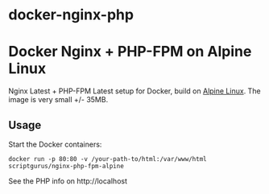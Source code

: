 # docker-nginx-php
Docker Nginx + PHP-FPM on Alpine Linux
==============================================
Nginx Latest + PHP-FPM Latest setup for Docker, build on [Alpine Linux](http://www.alpinelinux.org/).
The image is very small +/- 35MB.

Usage
-----
Start the Docker containers:

    docker run -p 80:80 -v /your-path-to/html:/var/www/html scriptgurus/nginx-php-fpm-alpine

See the PHP info on http://localhost

